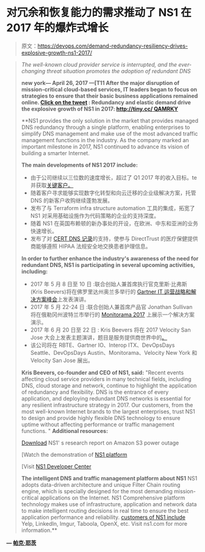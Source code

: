 # 对冗余和恢复能力的需求推动了 NS1 在 2017 年的爆炸式增长

> 原文：<https://devops.com/demand-redundancy-resiliency-drives-explosive-growth-ns1-2017/>

> *The well-known cloud provider service is interrupted, and the ever-changing threat situation* *promotes the adoption of redundant DNS*
> 
> **new york— April 26, 2017 —[T11 After the major disruption of mission-critical cloud-based services, IT leaders began to focus on strategies to ensure that their basic business applications remained online.
> [**Click on the tweet**](http://nadelphelan.pr-optout.com/Tracking.aspx?Data=HHL%3d8%2b44%3f%26JDG%3c%3b0%3a164%3d%26SDG%3c90%3a.&RE=MC&RI=4344597&Preview=False&DistributionActionID=1981&Action=Follow+Link) **: Redundancy and elastic demand drive the explosive growth of NS1 in 2017:** [**http://tiny.cc/ QAMRKY**](http://nadelphelan.pr-optout.com/Tracking.aspx?Data=HHL%3d8%2b44%3f%26JDG%3c%3b0%3a164%3d%26SDG%3c90%3a.&RE=MC&RI=4344597&Preview=False&DistributionActionID=1980&Action=Follow+Link)**
> 
>  **NS1 provides the only solution in the market that provides managed DNS redundancy through a single platform, enabling enterprises to simplify DNS management and make use of the most advanced traffic management functions in the industry. As the company marked an important milestone in 2017, NS1 continued to advance its vision of building a smarter Internet.
> 
> **The main developments of NS1 2017 include:**
> 
> *   由于公司继续以三位数的速度增长，超过了 Q1 2017 年的收入目标。te 并获取[关键客户。](http://nadelphelan.pr-optout.com/Tracking.aspx?Data=HHL%3d8%2b44%3f%26JDG%3c%3b0%3a164%3d%26SDG%3c90%3a.&RE=MC&RI=4344597&Preview=False&DistributionActionID=1979&Action=Follow+Link)
> *   随着客户寻求能够实现数字化转型和向云迁移的企业级解决方案，托管 DNS 的新客户收购继续蓬勃发展。
> *   发布了与 Terraform infra structure automation 工具的集成，拓宽了 NS1 对采用基础设施作为代码策略的企业的支持深度。
> *   随着 NS1 在英国布赖顿的新办事处的开设，在欧洲、中东和亚洲的业务快速增长。
> *   发布了对 [CERT DNS 记录](http://nadelphelan.pr-optout.com/Tracking.aspx?Data=HHL%3d8%2b44%3f%26JDG%3c%3b0%3a164%3d%26SDG%3c90%3a.&RE=MC&RI=4344597&Preview=False&DistributionActionID=1977&Action=Follow+Link)的支持，使参与 DirectTrust 的医疗保健提供商能够遵照 HIPAA 法规安全地交换患者护理信息。
> 
> **In order to further enhance the industry's awareness of the need for redundant DNS, NS1 is participating in several upcoming activities, including:**
> 
> *   2017 年 5 月 8 日至 10 日 :联合创始人兼首席执行官克里斯·比弗斯(Kris Beevers)将在佛罗里达州奥兰多举行的 [Gartner IT 运营战略和解决方案峰会](http://nadelphelan.pr-optout.com/Tracking.aspx?Data=HHL%3d8%2b44%3f%26JDG%3c%3b0%3a164%3d%26SDG%3c90%3a.&RE=MC&RI=4344597&Preview=False&DistributionActionID=1976&Action=Follow+Link)上发表演讲。
> *   2017 年 5 月 22-24 日 :联合创始人兼首席产品官 Jonathan Sullivan 将在俄勒冈州波特兰市举行的 [Monitorama 2017](http://nadelphelan.pr-optout.com/Tracking.aspx?Data=HHL%3d8%2b44%3f%26JDG%3c%3b0%3a164%3d%26SDG%3c90%3a.&RE=MC&RI=4344597&Preview=False&DistributionActionID=1975&Action=Follow+Link) 上展示一个解决方案演示。
> *   2017 年 6 月 20 日至 22 日 : Kris Beevers 将在 2017 Velocity San Jose 大会上发表主题演讲，题目是服务提供商世界中的[。](http://nadelphelan.pr-optout.com/Tracking.aspx?Data=HHL%3d8%2b44%3f%26JDG%3c%3b0%3a164%3d%26SDG%3c90%3a.&RE=MC&RI=4344597&Preview=False&DistributionActionID=1974&Action=Follow+Link)
> *   该公司将在 RBTE、Gartner IO、Interop ITX、DevOpsDays Seattle、DevOpsDays Austin、Monitorama、Velocity New York 和 Velocity San Jose 展出。
> 
> **Kris Beevers, co-founder and CEO of NS1, said:**
> "Recent events affecting cloud service providers in many technical fields, including DNS, cloud storage and network, continue to highlight the application of redundancy and flexibility. DNS is the entrance of every application, and deploying redundant DNS networks is essential for any resilient infrastructure strategy in 2017\. Our customers, from the most well-known Internet brands to the largest enterprises, trust NS1 to design and provide highly flexible DNS technology to ensure uptime without affecting performance or traffic management functions. "
> **Additional resources:**
> 
> [Download](http://nadelphelan.pr-optout.com/Tracking.aspx?Data=HHL%3d8%2b44%3f%26JDG%3c%3b0%3a164%3d%26SDG%3c90%3a.&RE=MC&RI=4344597&Preview=False&DistributionActionID=1973&Action=Follow+Link) NS1' s research report on Amazon S3 power outage
> 
> [Watch the demonstration of [ NS1 platform](http://nadelphelan.pr-optout.com/Tracking.aspx?Data=HHL%3d8%2b44%3f%26JDG%3c%3b0%3a164%3d%26SDG%3c90%3a.&RE=MC&RI=4344597&Preview=False&DistributionActionID=1972&Action=Follow+Link)
> 
> [](http://nadelphelan.pr-optout.com/Tracking.aspx?Data=HHL%3d8%2b44%3f%26JDG%3c%3b0%3a164%3d%26SDG%3c90%3a.&RE=MC&RI=4344597&Preview=False&DistributionActionID=1971&Action=Follow+Link)
> 
> [Visit [ NS1 Developer Center](http://nadelphelan.pr-optout.com/Tracking.aspx?Data=HHL%3d8%2b44%3f%26JDG%3c%3b0%3a164%3d%26SDG%3c90%3a.&RE=MC&RI=4344597&Preview=False&DistributionActionID=1970&Action=Follow+Link)
> 
> **The intelligent DNS and traffic management platform about NS1**
> NS1 adopts data-driven architecture and unique Filter Chain routing engine, which is specially designed for the most demanding mission-critical applications on the Internet. NS1 Comprehensive platform technology makes use of infrastructure, application and network data to make intelligent routing decisions in real time to ensure the best application performance and reliability. [customers of NS1 include](http://nadelphelan.pr-optout.com/Tracking.aspx?Data=HHL%3d8%2b44%3f%26JDG%3c%3b0%3a164%3d%26SDG%3c90%3a.&RE=MC&RI=4344597&Preview=False&DistributionActionID=1969&Action=Follow+Link) Yelp, LinkedIn, Imgur, Taboola, OpenX, etc. Visit ns1.com for more information.**

**— [帕克·耶茨](https://devops.com/author/parkerdevops-com/)**
